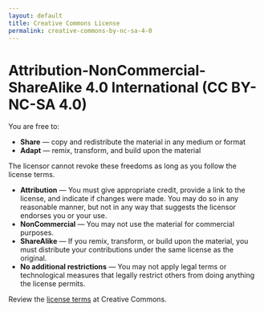 ```yaml
---
layout: default
title: Creative Commons License
permalink: creative-commons-by-nc-sa-4-0
---
```

# Attribution-NonCommercial-ShareAlike 4.0 International (CC BY-NC-SA 4.0)

You are free to:
 * **Share** — copy and redistribute the material in any medium or format
 * **Adapt** — remix, transform, and build upon the material

The licensor cannot revoke these freedoms as long as you follow the license terms.

* **Attribution** — You must give appropriate credit, provide a link to the license, and indicate if changes were made. You may do so in any reasonable manner, but not in any way that suggests the licensor endorses you or your use.
* **NonCommercial** — You may not use the material for commercial purposes.
* **ShareAlike** — If you remix, transform, or build upon the material, you must distribute your contributions under the same license as the original.
* **No additional restrictions** — You may not apply legal terms or technological measures that legally restrict others from doing anything the license permits.

Review the [license terms](https://creativecommons.org/licenses/by-nc-sa/4.0/) at Creative Commons.
